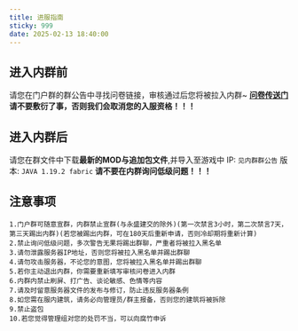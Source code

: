 ```yaml
---
title: 进服指南
sticky: 999
date: 2025-02-13 18:40:00
---
```

## 进入内群前
请您在门户群的群公告中寻找问卷链接，审核通过后您将被拉入内群~
**[问卷传送门](https://docs.qq.com/form/page/DVGhNYUFETER6SEdz)**
**请不要敷衍了事，否则我们会取消您的入服资格！！！**

## 进入内群后
请您在群文件中下载**最新的MOD与追加包文件**,并导入至游戏中
IP: `见内群群公告`
版本: `JAVA 1.19.2 fabric`
**请不要在内群询问低级问题！！！**

## 注意事项
```
1.门户群可随意宣群，内群禁止宣群(与永盛建交的除外)(第一次禁言3小时，第二次禁言7天，第三天踢出内群)(若您被踢出内群，可在180天后重新申请，否则冷却期将重新计算)
2.禁止询问低级问题，多次警告无果将踢出群聊，严重者将被拉入黑名单
3.请勿泄露服务器IP地址，否则您将被拉入黑名单并踢出群聊
4.请勿攻击服务器，不论您的意图，您将被拉入黑名单并踢出群聊
5.若你主动退出内群，你需要重新填写审核问卷进入内群
6.内群内禁止刷屏、打广告、谈论敏感、色情等内容
7.请及时留意服务器文件的发布与修订，防止违反服务器条例
8.如您需在服内建筑，请务必向管理员/群主报备，否则您的建筑将被拆除
9.禁止盗包
10.若您觉得管理组对您的处罚不当，可以向腐竹申诉
```